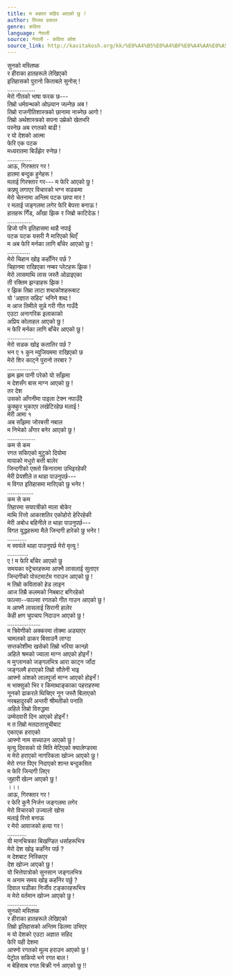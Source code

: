 ```yaml
---
title: म अज्ञात सहिद आएको छु !
author: विप्लव ढकाल
genre: कविता
language: नेपाली
source: नेपाली - कविता कोश
source_link: http://kavitakosh.org/kk/%E0%A4%B5%E0%A4%BF%E0%A4%AA%E0%A5%8D%E0%A4%B2%E0%A4%B5_%E0%A4%A2%E0%A4%95%E0%A4%BE%E0%A4%B2
---
```


सुनको मस्तिष्क  
र हीराका हातहरूले लेखिएको  
इतिहासको पुरानो किताबले सुनोस् !  
................  
मेरो गीतको भाषा फरक छ---  
तिम्रो धर्मग्रन्थको ओछ्यान जल्नेछ अब !  
तिम्रो राजनीतिशास्त्रको छानामा नाच्नेछ आगो !  
तिम्रो अर्थशास्त्रको सपना उम्रेको खेतभरि  
पस्नेछ अब रगतको बाढी !  
र यो देशको आत्मा  
फेरि एक पटक  
मध्यरातमा बिउँझेर रुनेछ !  
..............  
आऊ, गिरफ्तार गर !  
हातमा बन्दुक हुनेहरू !  
मलाई गिरफ्तार गर--- म फेरि आएको छु !  
कफ्र्यु लगाएर विचारको भग्न सडकमा  
मेरो चेतनामा अन्तिम पटक छापा मार !  
र मलाई जङ्गलमा लगेर फेरि बेपत्ता बनाऊ !  
हातहरू गिँड, आँखा झिक र जिब्रो काटिदेऊ !  
..............  
हिजो पनि इतिहासमा थाहै नपाई  
पटक पटक यसरी नै मारिएको थिएँ  
म अब फेरि मर्नका लागि बाँचेर आएको छु !  
.............  
मेरो चिहान खोइ कहाँनिर पर्छ ?  
चिहानमा राखिएका नम्बर प्लेटहरू झिक !  
मेरो लासमाथि लास जस्तै ओढाइएका  
ती रक्तिम झन्डाहरू झिक !  
र झिक तिम्रा लाटा शब्दकोशहरूबाट  
यो 'अज्ञात सहिद' भनिने शब्द !  
म आज तिमीले सुन्ने गरी गीत गाउँदै  
एउटा अनागरिक इलाकाको  
अप्रिय कोलाहल आएको छु !  
म फेरि मर्नका लागि बाँचेर आएको छु !  
...............  
मेरो सडक खोइ कतातिर पर्छ ?  
भन ए १ कुन म्युजियममा राखिएको छ  
मेरो शिर काट्ने पुरानो तरबार ?  
..................  
झम झम पानी परेको यो साँझमा  
म देशसँग बास माग्न आएको छु !  
तर देश  
उसको आँगनीमा पाइला टेक्न नपाउँदै  
कुक्कुर भुकाएर लखेटिरहेछ मलाई !  
मेरी आमा १  
अब साँझमा जोरबत्ती नबाल  
म निभेको अँगार बनेर आएको छु !  
................  
कम से कम  
रगत सकिएको मुटुको दियोमा  
मायाको मधुरो बत्ती बालेर  
जिन्दगीको एक्लो किनारामा उभिइरहेकी  
मेरी प्रेयशीले त थाहा पाउनुपर्छ---  
म विगत इतिहासमा मारिएको छु भनेर !  
...............  
कम से कम  
तिहारमा सयपत्रीको माला बोकेर  
माथि रित्तो आकाशतिर एकोहोरो हेरिरहेकी  
मेरी अबोध बहिनीले त थाहा पाउनुपर्छ---  
विगत युद्धहरूमा मैले जिन्दगी हारेको छु भनेर !  
...........  
म स्वयंले थाहा पाउनुपर्छ मेरो मृत्यु !  
............  
ए ! म फेरि बाँचेर आएको छु  
समयका स्ट्रेचरहरूमा आफ्नै लासलाई सुताएर  
जिन्दगीको पोस्टमार्टम गराउन आएको छु !  
म तिम्रो कविताको हेड लाइन  
आज तिम्रै कलमको निबबाट बगिरहेको  
फाल्सा--फाल्सा रगतको गीत गाउन आएको छु !  
म आफ्नै लासलाई सिरानी हालेर  
केही क्षण चुपचाप निदाउन आएको छु !  
...................  
म त्रिवेणीको अक्करमा तोक्मा अड्याएर  
चामलको ढाकर बिसाउनै लाग्दा  
सप्तकोशीमा खसेको तिम्रो भरिया कान्छो  
अहिले श्रमको ज्याला माग्न आएको होइनँ !  
म मुग्लानको जङ्गलभित्र आरा काट्न जाँदा  
जङ्गलमै हराएको तिम्रो सौतेनी भाइ  
आफ्नो अंशको लालपूर्जा माग्न आएको होइनँ !  
म भाक्सुको भिर र किमाथाङ्काका पहराहरुमा  
नूनको ढाकरले थिचिएर नून जस्तै बिलाएको  
नरबहादुरकी अन्तरी श्रीमतीको पनाति  
अहिले तिम्रो विरुद्धमा  
उम्मेदवारी दिन आएको होइनँ !  
म त तिम्रो मतदातासूचीबाट  
एकाएक हराएको  
आफ्नो नाम सच्याउन आएको छु !  
मृत्यु दिवसको यो मिति मेटिएको क्यालेण्डरमा  
म मेरो हराएको नागरिकता खोज्न आएको छु !  
मेरो रगत पिएर निदाएको शान्त बन्दुकसित  
म फेरि जिन्दगी लिएर  
जुहारी खेल्न आएको छु !  
।।।  
आऊ, गिरफ्तार गर !  
र फेरि कुनै निर्जन जङ्गलमा लगेर  
मेरो विचारको उज्यालो खोस  
मलाई रित्तो बनाऊ  
र मेरो आवाजको हत्या गर !  
...........  
यी मानचित्रका बिखण्डित धर्साहरूभित्र  
मेरो देश खोइ कहाँनेर पर्छ ?  
म देशबाट निस्किएर  
देश खोज्न आएको छु !  
यो भित्तेपात्रोको सुनसान जङ्गलभित्र  
म अनाम समय खोइ कहाँनेर पर्छु ?  
दिवाल घडीका निर्जीव टङ्कारहरूभित्र  
म मेरो वर्तमान खोज्न आएको छु !  
.................  
सुनको मस्तिष्क  
र हीराका हातहरूले लेखिएको  
तिम्रो इतिहासको अन्तिम डिलमा उभिएर  
म यो देशको एउटा अज्ञात सहिद  
फेरि यही देशमा  
आफ्नो रगतको मूल्य हराउन आएको छु !  
पेट्रोल सकियो भने रगत बाल !  
म बेहिसाब रगत बिक्री गर्न आएको छु !!
